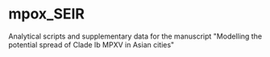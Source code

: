 # mpox_SEIR
Analytical scripts and supplementary data for the manuscript "Modelling the potential spread of Clade Ib MPXV in Asian cities"
